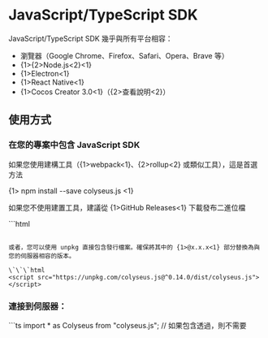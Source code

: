 # JavaScript/TypeScript SDK

JavaScript/TypeScript SDK 幾乎與所有平台相容：

- 瀏覽器（Google Chrome、Firefox、Safari、Opera、Brave 等）
- {1>{2>Node.js<2}<1}
- {1>Electron<1}
- {1>React Native<1}
- {1>Cocos Creator 3.0<1}（{2>查看說明<2}）

## 使用方式

### 在您的專案中包含 JavaScript SDK

如果您使用建構工具（{1>webpack<1}、{2>rollup<2} 或類似工具），這是首選方法

{1> npm install --save colyseus.js <1}

如果您不使用建置工具，建議從 {1>GitHub Releases<1} 下載發布二進位檔

\`\`\`html
<script src="colyseus.js"></script>
```

或者，您可以使用 unpkg 直接包含發行檔案。確保將其中的 {1>@x.x.x<1} 部分替換為與您的伺服器相容的版本。

\`\`\`html
<script src="https://unpkg.com/colyseus.js@^0.14.0/dist/colyseus.js"></script>
```

### 連接到伺服器：

\`\`\`ts import * as Colyseus from "colyseus.js"; // 如果包含透過，則不需要 <script> tag.

var client = new Colyseus.Client('ws://localhost:2567'); \`\`\`

### 加入房間：

{1>ts client.joinOrCreate("room\_name").then(room => { console.log(room.sessionId, "joined", room.name); }).catch(e => { console.log("JOIN ERROR", e); }); <1}

### 房間事件

房間狀態已更新：

{1>ts room.onStateChange((state) => { console.log(room.name, "has new state:", state); }); <1}

從伺服器或直接向此用戶端廣播的訊息：

{1>ts room.onMessage("message\_type", (message) => { console.log(client.id, "received on", room.name, message); }); <1}

發生伺服器錯誤：

{1>ts room.onError((code, message) => { console.log(client.id, "couldn't join", room.name); }); <1}

客戶離開房間：

{1>ts room.onLeave((code) => { console.log(client.id, "left", room.name); }); <1}